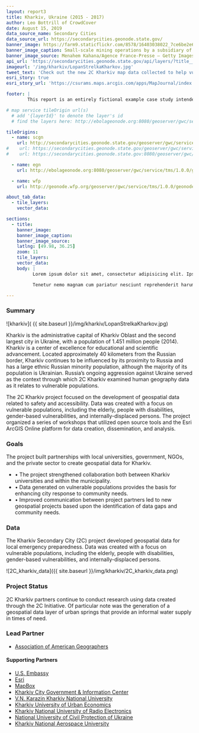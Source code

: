 ```yaml
---
layout: report3
title: Kharkiv, Ukraine (2015 - 2017)
author: Leo Bottrill of CrowdCover
date: August 15, 2019
data_source_name: Secondary Cities
data_source_url: https://secondarycities.geonode.state.gov/
banner_image: https://farm9.staticflickr.com/8578/16403038022_7ce6be2e6d.jpg
banner_image_caption: Small-scale mining operations by a subsidiary of the mining company MINECOM
banner_image_source: Menahem Kahana/Agence France-Presse — Getty Images
api_url: 'https://secondarycities.geonode.state.gov/api/layers/?title__icontains=kharkiv'
imageurl: '/img/kharkiv/LopanStrelkaKharkov.jpg'
tweet_text: 'Check out the new 2C Kharkiv map data collected to help vulnerable populations %23Kharkiv %232CKharkiv %23SecondaryCities http://secondarycities.state.gov/kharkiv'
esri_story: true
esri_story_url: 'https://csurams.maps.arcgis.com/apps/MapJournal/index.html?appid=f06c1ad728e4447c841f1def56ae3c91'

footer: |
        This report is an entirely fictional example case study intended to demonstrate report editing capabilities.

# map service tileOrigin url(s)
  # add '{layerId}' to denote the layer's id
  # find the layers here: http://ebolageonode.org:8080/geoserver/gwc/service/tms/1.0.0/

tileOrigins:
  - name: scgn
    url: http://secondarycities.geonode.state.gov/geoserver/gwc/service/tms/1.0.0/geonode%3A{layerId}@EPSG:3857/{z}/{x}/{-y}.png
#    url: https://secondarycities.geonode.state.gov/geoserver/gwc/service/tms/1.0.0/geonode:{layerId}/{z}/{x}/{y}.png
#    url: https://secondarycities.geonode.state.gov:8080/geoserver/gwc/service/tms/1.0.0/geonode:{layerId}@EPSG:900913@png/{z}/{x}/{y}.png

  - name: egn
    url: http://ebolageonode.org:8080/geoserver/gwc/service/tms/1.0.0/geonode:{layerId}@EPSG:900913@png/{z}/{x}/{y}.png

  - name: wfp
    url: http://geonode.wfp.org/geoserver/gwc/service/tms/1.0.0/geonode:{layerId}@EPSG:900913@png/{z}/{x}/{y}.png

about_tab_data:
  - tile_layers: 
    vector_data:

sections:
  - title:
    banner_image:
    banner_image_caption:
    banner_image_source:
    latlng: [49.98, 36.25]
    zoom: 11
    tile_layers:
    vector_data:
    body: |
          Lorem ipsum dolor sit amet, consectetur adipisicing elit. Ipsum, exercitationem tempore. Ipsam itaque magnam expedita quibusdam, architecto maxime, repellat eveniet laborum quidem quam quia autem! Consequatur natus quia distinctio rem neque atque aliquam dignissimos perferendis iure quaerat dicta et tempora animi magni, sapiente officiis optio hic ratione ipsum. Delectus, eum accusantium rem quia repellat, pariatur. Libero voluptatibus sequi non! Fugiat ipsum deleniti nulla, quibusdam cum velit sed eaque dolores molestiae quas, et asperiores!

          Tenetur nemo magnam cum pariatur nesciunt reprehenderit harum temporibus, autem cumque debitis animi quia provident incidunt, id. Cupiditate alias dolores voluptates voluptatibus, necessitatibus quasi quisquam quis veniam.Tenetur nemo magnam cum pariatur nesciunt reprehenderit harum temporibus, autem cumque debitis animi quia provident incidunt, id. Cupiditate alias dolores voluptates voluptatibus, necessitatibus quasi quisquam quis veniam.

---
```


### Summary
![kharkiv]( {{ site.baseurl }}/img/kharkiv/LopanStrelkaKharkov.jpg)

Kharkiv is the administrative capital of Kharkiv Oblast and the second largest city in Ukraine, with a population of 1.451 million people (2014).  Kharkiv is a center of excellence for educational and scientific advancement.  Located approximately 40 kilometers from the Russian border, Kharkiv continues to be influenced by its proximity to Russia and has a large ethnic Russian minority population, although the majority of its population is Ukrainian.  Russia’s ongoing aggression against Ukraine served as the context through which 2C Kharkiv examined human geography data as it relates to vulnerable populations.

The 2C Kharkiv project focused on the development of geospatial data related to safety and accessibility.  Data was created with a focus on vulnerable populations, including the elderly, people with disabilities, gender-based vulnerabilities, and internally-displaced persons.  The project organized a series of workshops that utilized open source tools and the Esri ArcGIS Online platform for data creation, dissemination, and analysis.

### Goals
The project built partnerships with local universities, government, NGOs, and the private sector to create geospatial data for Kharkiv.

- &bull;  The project strengthened collaboration both between Kharkiv universities and within the municipality.
- &bull;  Data generated on vulnerable populations provides the basis for enhancing city response to community needs.
- &bull;  Improved communication between project partners led to new geospatial projects based upon the identification of data gaps and community needs.

### Data
The Kharkiv Secondary City (2C) project developed geospatial data for local emergency preparedness.  Data was created with a focus on vulnerable populations, including the elderly, people with disabilities, gender-based vulnerabilities, and internally-displaced persons.

![2C_kharkiv_data]({{ site.baseurl }}/img/kharkiv/2C_kharkiv_data.png)

### Project Status
2C Kharkiv partners continue to conduct research using data created through the 2C Initiative. Of particular note was the generation of a geospatial data layer of urban springs that provide an informal water supply in times of need.

### Lead Partner
- [Association of American Geographers](http://www.aag.org/)

#### Supporting Partners
- [U.S. Embassy](http://www.usembassy.gov/)
- [Esri](http://www.esri.com/)
- [MapBox](http://www.mapbox.com/)
- [Kharkiv City Government & Information Center](http://www.city.kharkov.ua/en/o-xarkove/nagradyi-soveta-evropyi.html)
- [V.N. Karazin Kharkiv National University](http://www.univer.kharkov.ua/en)
- [Kharkiv University of Urban Economics](http://abit.kname.edu.ua/index.php/en/home)
- [Kharkiv National University of Radio Electronics](http://nure.ua/en/)
- [National University of Civil Protection of Ukraine](http://nuczu.edu.ua/eng/)
- [Kharkiv National Aerospace University](http://www.khai.edu/efc/)


